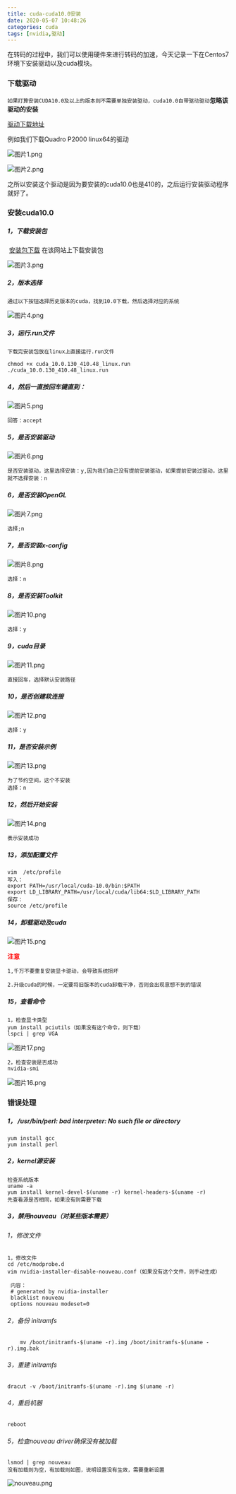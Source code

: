 ```yaml
---
title: cuda-cuda10.0安装
date: 2020-05-07 10:48:26
categories: cuda
tags: [nvidia,驱动]
---
```


​		在转码的过程中，我们可以使用硬件来进行转码的加速，今天记录一下在Centos7环境下安装驱动以及cuda模块。

### 下载驱动

`如果打算安装CUDA10.0及以上的版本则不需要单独安装驱动，cuda10.0自带驱动驱动`**忽略该驱动的安装**

[驱动下载地址](https://www.nvidia.cn/Download/Find.aspx?lang=cn&QNF=1)

例如我们下载Quadro P2000 linux64的驱动

![图片1.png](/images/cuda/图片1.png)

![图片2.png](/images/cuda/图片2.png)

之所以安装这个驱动是因为要安装的cuda10.0也是410的，之后运行安装驱动程序就好了。



### 安装cuda10.0

##### 1，下载安装包

​	[安装包下载](https://developer.nvidia.com/cuda-downloads?target_os=Linux&target_arch=x86_64&target_distro=CentOS&target_version=7&target_type=runfilelocal)	在该网站上下载安装包

![图片3.png](/images/cuda/图片3.png)

##### 2，版本选择

~~~
通过以下按钮选择历史版本的cuda，找到10.0下载，然后选择对应的系统
~~~

![图片4.png](/images/cuda/图片4.png)

##### 3，运行.run文件

~~~
下载完安装包放在linux上直接运行.run文件

chmod +x cuda_10.0.130_410.48_linux.run 
./cuda_10.0.130_410.48_linux.run
~~~

##### 4，然后一直按回车键直到：

![图片5.png](/images/cuda/图片5.png)

~~~
回答：accept
~~~

##### 5，是否安装驱动

![图片6.png](/images/cuda/图片6.png)

~~~
是否安装驱动，这里选择安装：y,因为我们自己没有提前安装驱动，如果提前安装过驱动，这里就不选择安装：n
~~~

##### 6，是否安装OpenGL

![图片7.png](/images/cuda/图片7.png)

~~~
选择;n
~~~

##### 7，是否安装x-config

![图片8.png](/images/cuda/图片8.png)

~~~
选择：n
~~~

##### 8，是否安装Toolkit

![图片10.png](/images/cuda/图片10.png)

~~~
选择：y
~~~

##### 9，cuda目录

![图片11.png](/images/cuda/图片11.png)

~~~
直接回车，选择默认安装路径
~~~

##### 10，是否创建软连接

![图片12.png](/images/cuda/图片12.png)

~~~
选择：y
~~~

##### 11，是否安装示例

![图片13.png](/images/cuda/图片13.png)

~~~
为了节约空间，这个不安装
选择：n
~~~

##### 12，然后开始安装

![图片14.png](/images/cuda/图片14.png)

~~~
表示安装成功
~~~

##### 13，添加配置文件

~~~
vim  /etc/profile
写入：
export PATH=/usr/local/cuda-10.0/bin:$PATH
export LD_LIBRARY_PATH=/usr/local/cuda/lib64:$LD_LIBRARY_PATH
保存：
source /etc/profile
~~~

##### 14，卸载驱动及cuda

![图片15.png](/images/cuda/图片15.png)

<font color="red">**注意**</font>

`1,千万不要重复安装显卡驱动，会导致系统损坏`

`2.升级cuda的时候，一定要将旧版本的cuda卸载干净，否则会出现意想不到的错误`

##### 15，查看命令

~~~
1，检查显卡类型
yum install pciutils（如果没有这个命令，则下载）
lspci | grep VGA
~~~

![图片17.png](/images/cuda/图片17.png)

~~~
2，检查安装是否成功
nvidia-smi
~~~

![图片16.png](/images/cuda/图片16.png)



### 错误处理

##### 1， /usr/bin/perl: bad interpreter: No such file or directory

~~~
yum install gcc
yum install perl
~~~

##### 2，kernel源安装

~~~
检查系统版本
uname -a
yum install kernel-devel-$(uname -r) kernel-headers-$(uname -r)
先查看源是否相同，如果没有则需要下载
~~~

##### 3，禁用nouveau（对某些版本需要）

###### 1，修改文件

~~~
1，修改文件
cd /etc/modprobe.d
vim nvidia-installer-disable-nouveau.conf（如果没有这个文件，则手动生成）
 
 内容：
 # generated by nvidia-installer
 blacklist nouveau
 options nouveau modeset=0

~~~

###### 2，备份 initramfs

~~~
    mv /boot/initramfs-$(uname -r).img /boot/initramfs-$(uname -r).img.bak
~~~

###### 3，重建 initramfs

~~~
dracut -v /boot/initramfs-$(uname -r).img $(uname -r)
~~~

###### 4，重启机器

~~~
reboot
~~~

###### 5，检查nouveau driver确保没有被加载

~~~
lsmod | grep nouveau
没有加载则为空，有加载则如图，说明设置没有生效，需要重新设置
~~~

![nouveau.png](/images/cuda/nouveau.png)